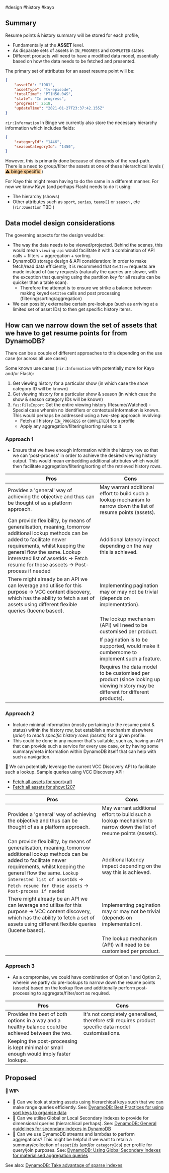 #design #history #kayo


## Summary
Resume points & history summary will be stored for each profile, 
- Fundamentally at the **ASSET** level. 
- As disparate sets of assets in `IN_PROGRESS` and `COMPLETED` states
- Different products will need to have a modified data model, essentially based on how the data needs to be fetched and presented.

The primary set of attributes for an asset resume point will be:

```json
{
    "assetId": "1981",
    "assetType": "tv-episode",
    "totalTime": "PT1H50.04S",
    "state": "In progress",
    "progress": 2518,
    "updateTime": "2021-01-27T23:37:42.155Z"
}
```

`rir:Information`  In Binge we currently also store the necessary hierarchy information which includes fields:

```json
{
    "categoryId": "1446",
    "seasonCategoryId": "1450",
}
```
However, this is primarily done because of demands of the read-path. There is a need to group/filter the assets at one of these hierarchical levels (<mark style="background: #FFB86CA6;"> ⚠️ binge specific </mark>)

 For Kayo this might mean having to do the same in a different manner. For now we know Kayo (and perhaps Flash) needs to do it using:
- The hierarchy (shows)
- Other attributes such as `sport`, `series`, `teams[]` or `season` , etc (`rir:Question` TBD )

## Data model design considerations

The governing aspects for the design would be:
- The way the data needs to be viewed/projected. Behind the scenes, this would mean `viewing-api` would facilitate it with a combination of API calls + filters + aggregation + sorting. 
- DynamoDB storage design & API consideration: In order to make fetch/read data efficiently, it is recommend that `GetItem` requests are made instead of `Query` requests (naturally the queries are slower, with the exception that querying using the partition key for all results can be quicker than a table scan).
	- Therefore the attempt is to ensure we strike a balance between making keyed `GetItem` calls and post processing (filtering/sorting/aggregation)
- We can possibly externalise certain pre-lookups (such as arriving at a limited set of asset IDs) to then get specific history items. 

## How can we narrow down the set of assets that we have to get resume points for from DynamoDB?
There can be a couple of different approaches to this depending on the use case (or across all use cases)

Some known use cases (`rir:Information` with potentially more for Kayo and/or Flash):
1. Get viewing history for a particular show (in which case the show category ID will be known)
2. Get viewing history for a particular show & season (in which case the show & season category IDs will be known)
3. `fas:FileImport`  Get the entire viewing history (Resume/Watched) - Special case wherein no identifiers or contextual information is known. This would perhaps be addressed using a two-step approach involving:
	- Fetch all history (`IN_PROGRESS` or `COMPLETED`) for a profile
	- Apply any aggregation/filtering/sorting rules to it


### Approach 1
- Ensure that we have enough information within the history row so that we can 'post-process' in order to achieve the desired viewing history output. This would mean embedding additional attributes which would then facilitate aggregation/filtering/sorting of the retrieved history rows. 

| Pros                                                                                                                                                                                                                                                                                      | Cons                                                                                                              |
| ----------------------------------------------------------------------------------------------------------------------------------------------------------------------------------------------------------------------------------------------------------------------------------------- | ----------------------------------------------------------------------------------------------------------------- |
| Provides a 'general' way of achieving the objective and thus can be thought of as a platform approach.                                                                                                                                                                                    | May warrant additional effort to build such a lookup mechanism to narrow down the list of resume points (assets). |
| Can provide flexibility, by means of generalisation, meaning, tomorrow additional lookup methods can be added to facilitate newer requirements, whilst keeping the general flow the same.  Lookup interested list of assetIds -> Fetch resume for those asseets -> Post-process if needed | Additional latency impact depending on the way this is achieved.                                                  |
| There might already be an API we can leverage and utilise for this purpose -> VCC content discovery, which has the ability to fetch a set of assets using different flexible queries (lucene based).                                                                                      | Implementing pagination may or may not be trivial (depends on implementation).                                    |
|                                                                                                                                                                                                                                                                                           | The lookup mechanism (API) will need to be customised per product.                                                |
| | If pagination is to be supported, would make it cumbersome to implement such a feature. |
| | Requires the data model to be customised per product (since looking up viewing history may be different for different products). |


### Approach 2
- Include minimal information (mostly pertaining to the resume point & status) within the history row, but establish a mechanism elsewhere (*prior*) to _reach specific history rows (assets)_ for a given profile. 
- This could be done in any manner that's suitable, such as, having an API that can provide such a service for every use case, or by having some summary/meta information within DynamoDB itself that can help with such a navigation.

🌟   We can potentially leverage the current VCC Discovery API to facilitate such a lookup.
Sample queries using VCC Discovery API:
-   [Fetch all assets for sport=afl](https://kayo.content-discovery.cf.streamotion-prod.vmnd.tv/api/v1/assets/search?query=sport:afl&page%5Bsize%5D=50&page%5Bnumber%5D=1&fields=id,description,category.* "https://kayo.content-discovery.cf.streamotion-prod.vmnd.tv/api/v1/assets/search?query=sport:afl&page%5Bsize%5D=50&page%5Bnumber%5D=1&fields=id,description,category.*")
-   [Fetch all assets for show:1207](https://ares.content-discovery.cf.streamotion-prod.vmnd.tv/api/v1/assets/search?query=(category.path:1207)&page%5Bsize%5D=50&page%5Bnumber%5D=1&extraFields=markers&fields=id,description,category.* "https://ares.content-discovery.cf.streamotion-prod.vmnd.tv/api/v1/assets/search?query=(category.path:1207)&page%5Bsize%5D=50&page%5Bnumber%5D=1&extraFields=markers&fields=id,description,category.*")

| Pros                                                                                                                                                                     | Cons                                                                                                                                                              |
| ------------------------------------------------------------------------------------------------------------------------------------------------------------------------ | ----------------------------------------------------------------------------------------------------------------------------------------------------------------- |
| Provides a 'general' way of achieving the objective and thus can be thought of as a platform approach. | May warrant additional effort to build such a lookup mechanism to narrow down the list of resume points (assets). |
| Can provide flexibility, by means of generalisation, meaning, tomorrow additional lookup methods can be added to facilitate newer requirements, whilst keeping the general flow the same.  `Lookup interested list of assetIds` -> `Fetch resume for those assets` -> `Post-process if needed` | Additional latency impact depending on the way this is achieved. | 
| There might already be an API we can leverage and utilise for this purpose -> VCC content discovery, which has the ability to fetch a set of assets using different flexible queries (lucene based). | Implementing pagination may or may not be trivial (depends on implementation). | 
|  | The lookup mechanism (API) will need to be customised per product. | 


### Approach 3
- As a compromise, we could have combination of Option 1 and Option 2, wherein we partly do pre-lookups to narrow down the resume points (assets) based on the lookup flow and additionally perform post-processing to aggregate/filter/sort as required.

| Pros                                                                                                                                                                     | Cons                                                                                                                                                              |
| ------------------------------------------------------------------------------------------------------------------------------------------------------------------------ | ----------------------------------------------------------------------------------------------------------------------------------------------------------------- |
| Provides the best of both options in a way and a healthy balance could be achieved between the two. | It's not completely generalised, therefore still requires product specific data model customisations. |
| Keeping the post-processing is kept minimal or small enough would imply faster lookups. |  |


## Proposed





#### 🚧   WIP:

- 🤔  Can we look at storing assets using hierarchical keys such that we can make range queries efficiently. See: [DynamoDB: Best Practices for using sort keys to organise data](https://docs.aws.amazon.com/amazondynamodb/latest/developerguide/bp-sort-keys.html)
- 🤔  Can we utilise Global or Local Secondary Indexes to provide for dimensional queries (hierarchical perhaps). See: [DynamoDB: General guidelines for secondary indexes in DynamoDB](https://docs.aws.amazon.com/amazondynamodb/latest/developerguide/bp-indexes-general.html)
- 🤔  Can we use DynamoDB streams and lambdas to perform aggregations? This might be helpful if we want to retain a summary/collection of `assetIds` (and/or `categoryId`s) per profile for query/join purposes. See: [DynamoDB: Using Global Secondary Indexes for materialised aggregation queries](https://docs.aws.amazon.com/amazondynamodb/latest/developerguide/bp-gsi-aggregation.html)

See also:
 [DynamoDB: Take advantage of sparse indexes](https://docs.aws.amazon.com/amazondynamodb/latest/developerguide/bp-indexes-general-sparse-indexes.html)